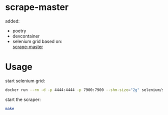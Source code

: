 # scrape-master
added:  
- poetry
- devcontainer
- selenium grid
based on:  
[scrape-master](https://www.youtube.com/watch?v=-IAwW3pUEew)
# Usage
start selenium grid:
```bash
docker run --rm -d -p 4444:4444 -p 7900:7900 --shm-size="2g" selenium/standalone-chrome:latest
```
start the scraper:
```bash
make
```